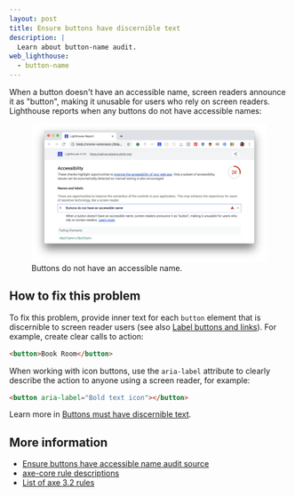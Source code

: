 ```yaml
---
layout: post
title: Ensure buttons have discernible text
description: |
  Learn about button-name audit.
web_lighthouse:
  - button-name
---
```


When a button doesn't have an accessible name,
screen readers announce it as "button",
making it unusable for users who rely on screen readers.
Lighthouse reports when any buttons do not have accessible names:

<figure class="w-figure">
  <img class="w-screenshot w-screenshot--filled" src="button-name.png" alt="Lighthouse audit showing buttons do not have an accessible name">
  <figcaption class="w-figcaption">
    Buttons do not have an accessible name.
  </figcaption>
</figure>


## How to fix this problem

To fix this problem,
provide inner text for each `button` element
that is discernible to screen reader users
(see also [Label buttons and links](/labels-and-text-alternatives#label-buttons-and-links)).
For example,
create clear calls to action:

```html
<button>Book Room</button>
```

When working with icon buttons,
use the `aria-label` attribute to clearly describe the action
to anyone using a screen reader, for example:

```html
<button aria-label="Bold text icon"></button>
```

Learn more in
[Buttons must have discernible text](https://dequeuniversity.com/rules/axe/3.3/button-name).

<!--
## How this audit impacts overall Lighthouse score

Todo. I have no idea how accessibility scoring is working!
-->
## More information

- [Ensure buttons have accessible name audit source](https://github.com/GoogleChrome/lighthouse/blob/master/lighthouse-core/audits/accessibility/button-name.js)
- [axe-core rule descriptions](https://github.com/dequelabs/axe-core/blob/develop/doc/rule-descriptions.md)
- [List of axe 3.2 rules](https://dequeuniversity.com/rules/axe/3.3)
